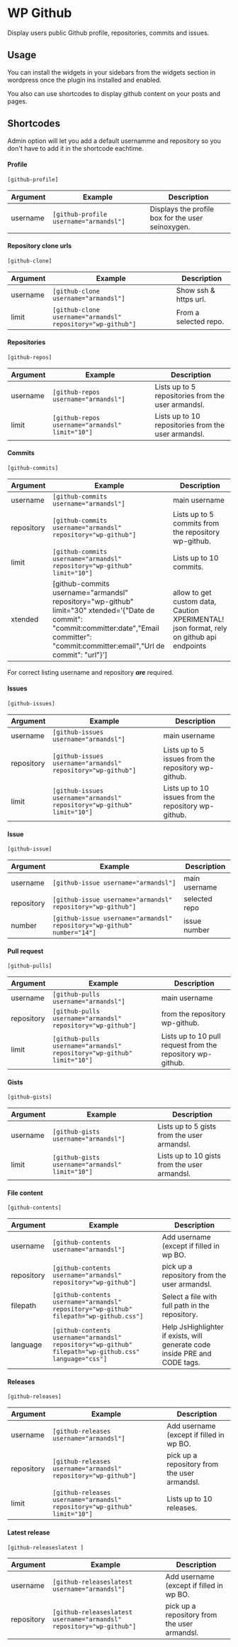 WP Github
=========

Display users public Github profile, repositories, commits and issues.

## Usage

You can install the widgets in your sidebars from the widgets section in wordpress once the plugin ins installed and enabled.

You also can use shortcodes to display github content on your posts and pages.

## Shortcodes

Admin option will let you add a default usernamme and repository so you don't have to add it in the shortcode eachtime.

#### Profile
```html
[github-profile]
```
Argument | Example | Description
--- | --- | ---
username | `[github-profile username="armandsl"]` | Displays the profile box for the user seinoxygen.

#### Repository clone urls
```html
[github-clone]
```
Argument | Example | Description
--- | --- | ---
username | `[github-clone username="armandsl"]` | Show ssh & https url.
limit | `[github-clone username="armandsl" repository="wp-github"]` | From a selected repo.

#### Repositories
```html
[github-repos]
```
Argument | Example | Description
--- | --- | ---
username | `[github-repos username="armandsl"]` | Lists up to 5 repositories from the user armandsl.
limit | `[github-repos username="armandsl" limit="10"]` | Lists up to 10 repositories from the user armandsl.

#### Commits
```html
[github-commits]
```
Argument | Example | Description
--- | --- | ---
username | `[github-commits username="armandsl"]` | main username
repository | `[github-commits username="armandsl" repository="wp-github"]` | Lists up to 5 commits from the repository wp-github.
limit | `[github-commits username="armandsl" repository="wp-github" limit="10"]` | Lists up to 10 commits.
xtended | [github-commits username="armandsl" repository="wp-github" limit="30" xtended='{"Date de commit": "commit:committer:date","Email committer": "commit:committer:email","Url de commit": "url"}'] | allow to get custom data, Caution XPERIMENTAL! json format, rely on github api endpoints

For correct listing username and repository **_are_** required.

#### Issues
```html
[github-issues]
```
Argument | Example | Description
--- | --- | ---
username | `[github-issues username="armandsl"]` | main username
repository | `[github-issues username="armandsl" repository="wp-github"]` | Lists up to 5 issues from the repository wp-github.
limit | `[github-issues username="armandsl" repository="wp-github" limit="10"]` | Lists up to 10 issues from the repository wp-github.


#### Issue
```html
[github-issue]
```
Argument | Example | Description
--- | --- | ---
username | `[github-issue username="armandsl"]` | main username
repository | `[github-issue username="armandsl" repository="wp-github"]` | selected repo
number | `[github-issue username="armandsl" repository="wp-github" number="14"]` | issue number

#### Pull request
```html
[github-pulls]
```
Argument | Example | Description
--- | --- | ---
username | `[github-pulls username="armandsl"]` | main username
repository | `[github-pulls username="armandsl" repository="wp-github"]` | from the repository wp-github.
limit | `[github-pulls username="armandsl" repository="wp-github" limit="10"]` | Lists up to 10 pull request from the repository wp-github.

#### Gists
```html
[github-gists]
```
Argument | Example | Description
--- | --- | ---
username | `[github-gists username="armandsl"]` | Lists up to 5 gists from the user armandsl.
limit | `[github-gists username="armandsl" limit="10"]` | Lists up to 10 gists from the user armandsl.

#### File content
```html
[github-contents]
```
Argument | Example | Description
--- | --- | ---
username | `[github-contents username="armandsl"]` |Add username (except if filled in wp BO.
repository | `[github-contents username="armandsl" repository="wp-github"]` | pick up a repository from the user armandsl.
filepath | `[github-contents username="armandsl" repository="wp-github" filepath="wp-github.css"]` | Select a file with full path in the repository.
language | `[github-contents username="armandsl" repository="wp-github" filepath="wp-github.css" language="css"]` | Help JsHighlighter if exists, will generate code inside PRE and CODE tags.

#### Releases
```html
[github-releases]
```
Argument | Example | Description
--- | --- | ---
username | `[github-releases username="armandsl"]` |Add username (except if filled in wp BO.
repository | `[github-releases username="armandsl" repository="wp-github"]` | pick up a repository from the user armandsl.
limit | `[github-releases username="armandsl" repository="wp-github" limit="10"]` | Lists up to 10 releases.
 
#### Latest release
 ```html
 [github-releaseslatest ]
 ```
 Argument | Example | Description
 --- | --- | ---
 username | `[github-releaseslatest username="armandsl"]` |Add username (except if filled in wp BO.
 repository | `[github-releaseslatest username="armandsl" repository="wp-github"]` | pick up a repository from the user armandsl.
